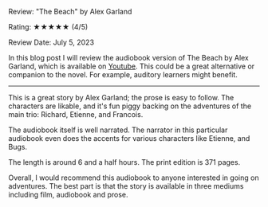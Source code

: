Review: "The Beach" by Alex Garland

Rating: ★★★★★ (4/5)

Review Date: July 5, 2023

In this blog post I will review the audiobook version of The Beach by Alex Garland, which is available on [Youtube](https://www.youtube.com/watch?v=jqa29QgA0Ls&ab_channel=axleyuch). This could be a great alternative or companion to the novel. For example, auditory learners might benefit.

---

This is a great story by Alex Garland; the prose is easy to follow. The characters are likable, and it's fun piggy backing on the adventures of the main trio: Richard, Etienne, and Francois.

The audiobook itself is well narrated. The narrator in this particular audiobook even does the accents for various characters like Etienne, and Bugs.

The length is around 6 and a half hours. The print edition is 371 pages.

Overall, I would recommend this audiobook to anyone interested in going on adventures. The best part is that the story is available in three mediums including film, audiobook and prose.

